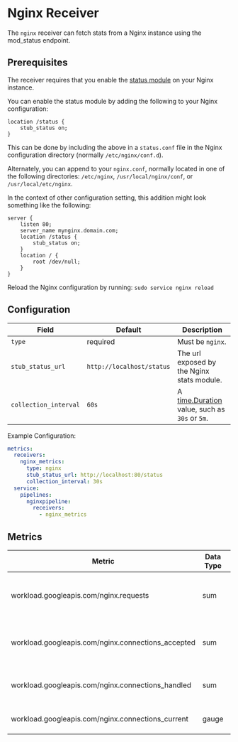 # Nginx Receiver

The `nginx` receiver can fetch stats from a Nginx instance using the mod_status endpoint.


## Prerequisites

The receiver requires that you enable the [status module](http://nginx.org/en/docs/http/ngx_http_stub_status_module.html) on your Nginx instance.

You can enable the status module by adding the following to your Nginx configuration:

```
location /status {
    stub_status on;
}
```

This can be done by including the above in a `status.conf` file in the Nginx configuration directory (normally `/etc/nginx/conf.d`).

Alternately, you can append to your `nginx.conf`, normally located in one of the following directories: `/etc/nginx`, `/usr/local/nginx/conf`, or `/usr/local/etc/nginx`.

In the context of other configuration setting, this addition might look something like the following:
```
server {
    listen 80;
    server_name mynginx.domain.com;
    location /status {
        stub_status on;
    }
    location / {
        root /dev/null;
    }
}
```

Reload the Nginx configuration by running: `sudo service nginx reload`


## Configuration

| Field                 | Default                   | Description |
| ---                   | ---                       | ---         |
| `type`                | required                  | Must be `nginx`. |
| `stub_status_url`     | `http://localhost/status` | The url exposed by the Nginx stats module. |
| `collection_interval` | `60s`                     | A [time.Duration](https://pkg.go.dev/time#ParseDuration) value, such as `30s` or `5m`. |

Example Configuration:

```yaml
metrics:
  receivers:
    nginx_metrics:
      type: nginx
      stub_status_url: http://localhost:80/status
      collection_interval: 30s
  service:
    pipelines:
      nginxpipeline:
        receivers:
          - nginx_metrics
```

## Metrics

| Metric                                           | Data Type | Unit        | Labels | Description |
| ---                                              | ---       | ---         | ---    | ---         | 
| workload.googleapis.com/nginx.requests             | sum       | requests    |        | Total number of requests made to the server. |
| workload.googleapis.com/nginx.connections_accepted | sum       | connections |        | Total number of accepted client connections. |
| workload.googleapis.com/nginx.connections_handled  | sum       | connections |        | Total number of handled connections. |
| workload.googleapis.com/nginx.connections_current  | gauge     | connections | state  | Current number of connections. |